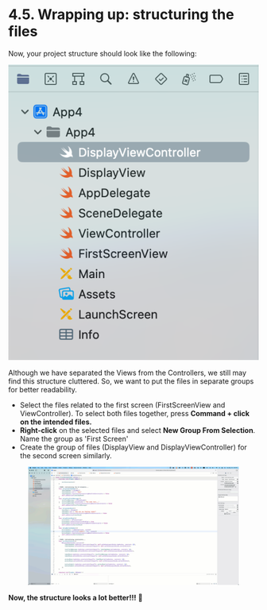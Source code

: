 # 4.5. Wrapping up: structuring the files

Now, your project structure should look like the following:

![](<../.gitbook/assets/Screenshot 2023-05-16 at 2.39.20 PM (1).png>)

Although we have separated the Views from the Controllers, we still may find this structure cluttered. So, we want to put the files in separate groups for better readability.&#x20;

* Select the files related to the first screen (FirstScreenView and ViewController). To select both files together, press **Command + click on the intended files.**&#x20;
* **Right-click** on the selected files and select **New Group From Selection**. Name the group as 'First Screen'
* Create the group of files (DisplayView and DisplayViewController) for the second screen similarly.

<figure><img src="../.gitbook/assets/ten.gif" alt=""><figcaption></figcaption></figure>

**Now, the structure looks a lot better!!!** :tada:
